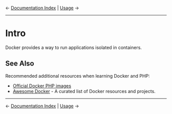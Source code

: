 &larr; [Documentation Index](/README.md) | [Usage](02-usage.md) &rarr;

---

# Intro

Docker provides a way to run applications isolated in containers.

## See Also

Recommended additional resources when learning Docker and PHP:

* [Official Docker PHP images](https://hub.docker.com/_/php/)
* [Awesome Docker](https://github.com/veggiemonk/awesome-docker) - A curated list
  of Docker resources and projects.

---
&larr; [Documentation Index](/README.md) | [Usage](02-usage.md) &rarr;
